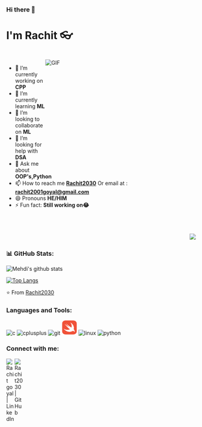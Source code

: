 ### Hi there 👋
# I'm Rachit 👓

<br/>
<img align="right" height="300" width="400" alt="GIF" src="https://media.giphy.com/media/l0MYII7vx3jZTG3Oo/giphy.gif" />

- 🔭 I’m currently working on **CPP**
- 🌱 I’m currently learning **ML**
- 👯 I’m looking to collaborate on **ML**
- 🤔 I’m looking for help with **DSA**
- 💬 Ask me about **OOP's,Python**
- 📫 How to reach me **[Rachit2030](https://github.com/Rachit2030)** Or email at : **rachit2001goyal@gmail.com**
- 😄 Pronouns **HE/HIM**
- ⚡ Fun fact: **Still working on😂**

<br/>
<br/>
 <div align="right">

![](https://komarev.com/ghpvc/?username=Rachit2030)

</div>

  
### 📊 GitHub Stats:

![Mehdi's github stats](https://github-readme-stats.vercel.app/api?username=Rachit2030&show_icons=true&hide_border=true&theme=dracula&count_private=true)

[![Top Langs](https://github-readme-stats.vercel.app/api/top-langs/?username=Rachit2030&layout=compact)](https://github.com/Rachit2030/github-readme-stats)


⭐️ From [Rachit2030](https://github.com/Rachit2030)

### Languages and Tools:

<p align="left"><img src="https://devicons.github.io/devicon/devicon.git/icons/c/c-original.svg" alt="c" width="40" height="40"/> 
  <img src="https://devicons.github.io/devicon/devicon.git/icons/cplusplus/cplusplus-original.svg" alt="cplusplus" width="40" height="40"/>
  <img src="https://www.vectorlogo.zone/logos/git-scm/git-scm-icon.svg" alt="git" width="40" height="40"/> 
  <img src="https://raw.githubusercontent.com/devicons/devicon/ac557d6ff33ff370a5db99f97aeab35ea5c67fbd/icons/swift/swift-original.svg" alt="git" width="40" height="40"/> 
  <img src="https://devicons.github.io/devicon/devicon.git/icons/linux/linux-original.svg" alt="linux" width="40" height="40"/>
  <img src="https://devicons.github.io/devicon/devicon.git/icons/python/python-original.svg" alt="python" width="40" height="40"/></p>
 

### Connect with me:
[<img align="left" alt="Rachit goyal | LinkedIn" width="22px" src="https://www.flaticon.com/svg/static/icons/svg/174/174857.svg" />][linkedin]
[<img align="left" alt="Rachit2030 | GitHub" width="22px" src="https://www.flaticon.com/svg/static/icons/svg/25/25231.svg" />][github]
<br />

[linkedin]: https://linkedin.com/in/RachitGoyal2030/
[github]: https://github.com/Rachit2030

